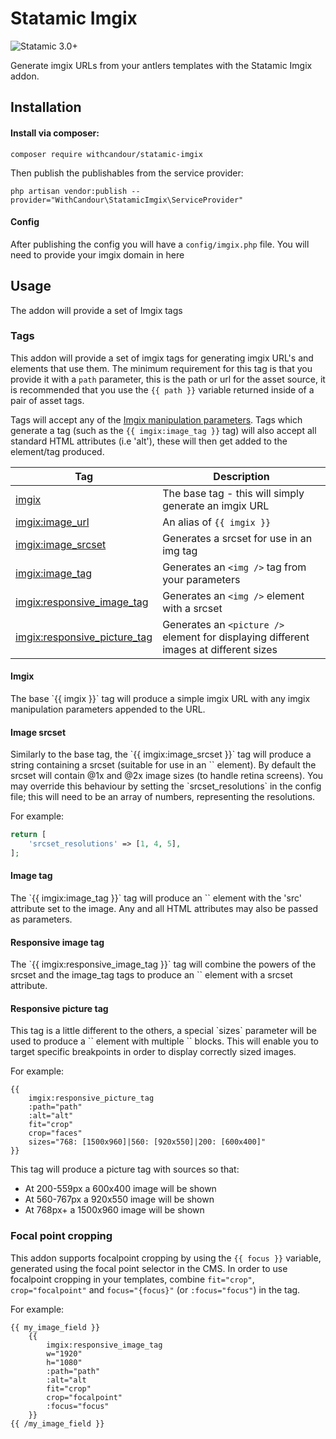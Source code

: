 # Statamic Imgix

![Statamic 3.0+](https://img.shields.io/badge/Statamic-3.0+-FF269E?style=for-the-badge&link=https://statamic.com)

Generate imgix URLs from your antlers templates with the Statamic Imgix addon.


## Installation

#### Install via composer:
```
composer require withcandour/statamic-imgix
```
Then publish the publishables from the service provider:
```
php artisan vendor:publish --provider="WithCandour\StatamicImgix\ServiceProvider"
```

#### Config
After publishing the config you will have a `config/imgix.php` file. You will need to provide your imgix domain in here

## Usage
The addon will provide a set of Imgix tags 

### Tags

This addon will provide a set of imgix tags for generating imgix URL's and elements that use them. The minimum requirement for this tag is that you provide it with a `path` parameter, this is the path or url for the asset source, it is recommended that you use the `{{ path }}` variable returned inside of a pair of asset tags.

Tags will accept any of the <a href="https://docs.imgix.com/apis/rendering" target="_blank" rel="noopener">Imgix manipulation parameters</a>. Tags which generate a tag (such as the `{{ imgix:image_tag }}` tag) will also accept all standard HTML attributes (i.e 'alt'), these will then get added to the element/tag produced.

| Tag       | Description                                                                |
| --------- | -------------------------------------------------------------------------- |
| [imgix](#tag-imgix) |  The base tag - this will simply generate an imgix URL           |
| [imgix:image_url](#tag-imgix) |  An alias of `{{ imgix }}`          |
| [imgix:image_srcset](#tag-imgix-srcset) |  Generates a srcset for use in an img tag    |
| [imgix:image_tag](#tag-imgix-image) |  Generates an `<img />` tag from your parameters |
| [imgix:responsive_image_tag](#tag-imgix-image-responsive) |  Generates an `<img />` element with a srcset |
| [imgix:responsive_picture_tag](#tag-imgix-responsive-picture) |  Generates an `<picture />` element for displaying different images at different sizes |


<h4 id="tag-imgix">Imgix</h4>
The base `{{ imgix }}` tag will produce a simple imgix URL with any imgix manipulation parameters appended to the URL.

<h4 id="tag-imgix">Image srcset</h4>
Similarly to the base tag, the `{{ imgix:image_srcset }}` tag will produce a string containing a srcset (suitable for use in an `<img />` element). By default the srcset will contain @1x and @2x image sizes (to handle retina screens). You may override this behaviour by setting the `srcset_resolutions` in the config file; this will need to be an array of numbers, representing the resolutions.

For example:

```php
return [
    'srcset_resolutions' => [1, 4, 5],
];
```

<h4 id="tag-imgix-image">Image tag</h4>
The `{{ imgix:image_tag }}` tag will produce an `<img />` element with the 'src' attribute set to the image. Any and all HTML attributes may also be passed as parameters.

<h4 id="tag-imgix-image-responsive">Responsive image tag</h4>
The `{{ imgix:responsive_image_tag }}` tag will combine the powers of the srcset and the image_tag tags to produce an `<img />` element with a srcset attribute.

<h4 id="tag-imgix-responsive-picture">Responsive picture tag</h4>
This tag is a little different to the others, a special `sizes` parameter will be used to produce a `<picture />` element with multiple `<source >` blocks. This will enable you to target specific breakpoints in order to display correctly sized images.

For example:

```
{{
    imgix:responsive_picture_tag
    :path="path"
    :alt="alt"
    fit="crop"
    crop="faces"
    sizes="768: [1500x960]|560: [920x550]|200: [600x400]"
}}
```

This tag will produce a picture tag with sources so that:
- At 200-559px a 600x400 image will be shown
- At 560-767px a 920x550 image will be shown
- At 768px+ a 1500x960 image will be shown

### Focal point cropping
This addon supports focalpoint cropping by using the `{{ focus }}` variable, generated using the focal point selector in the CMS. In order to use focalpoint cropping in your templates, combine `fit="crop"`, `crop="focalpoint"` and `focus="{focus}"` (or `:focus="focus"`) in the tag.

For example:
```
{{ my_image_field }}
    {{
        imgix:responsive_image_tag
        w="1920"
        h="1080"
        :path="path"
        :alt="alt
        fit="crop"
        crop="focalpoint"
        :focus="focus"
    }}
{{ /my_image_field }}
```